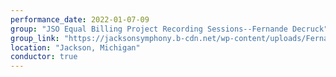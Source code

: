 ```yaml
---
performance_date: 2022-01-07-09
group: "JSO Equal Billing Project Recording Sessions--Fernande Decruck"
group_link: "https://jacksonsymphony.b-cdn.net/wp-content/uploads/FernandeDecruck_RecordingProjectSheet_JSO_v2.pdf"
location: "Jackson, Michigan"
conductor: true
---
```

